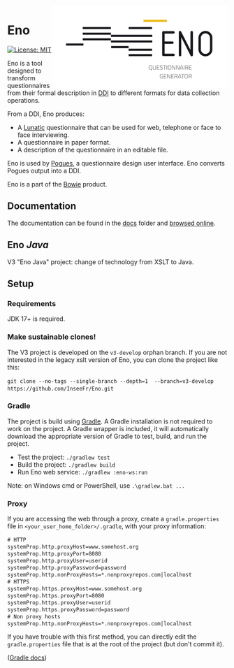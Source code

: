 <img style="float: right;" src="logo/eno-logo.png" alt="Eno logo"/>

# Eno

[![License: MIT](https://img.shields.io/badge/License-MIT-blue.svg)](https://opensource.org/licenses/MIT)

Eno is a tool designed to transform questionnaires from their formal description in [DDI](https://ddialliance.org/) to different formats for data collection operations.

From a DDI, Eno produces:

- A [Lunatic](https://github.com/InseeFr/Lunatic) questionnaire that can be used for web, telephone or face to face interviewing.
- A questionnaire in paper format.
- A description of the questionnaire in an editable file.

Eno is used by [Pogues](https://github.com/InseeFr/Pogues), a questionnaire design user interface. Eno converts Pogues output into a DDI.

Eno is a part of the [Bowie](https://github.com/InseeFr/Bowie) product.

## Documentation

The documentation can be found in the [docs](./docs/en) folder and [browsed online](https://inseefr.github.io/Eno).

## Eno _Java_

V3 "Eno Java" project: change of technology from XSLT to Java.

## Setup

### Requirements

JDK 17+ is required.

### Make sustainable clones!

The V3 project is developed on the `v3-develop` orphan branch. If you are not interested in the legacy xslt version of Eno, you can clone the project like this:

`git clone --no-tags --single-branch --depth=1  --branch=v3-develop https://github.com/InseeFr/Eno.git`

### Gradle

The project is build using [Gradle](https://gradle.org/). 
A Gradle installation is not required to work on the project. 
A Gradle wrapper is included, it will automatically download the appropriate version of Gradle to test, build, and run the project.

- Test the project: `./gradlew test`
- Build the project: `./gradlew build`
- Run Eno web service: `./gradlew :eno-ws:run`

Note: on Windows cmd or PowerShell, use `.\gradlew.bat ...`

### Proxy

If you are accessing the web through a proxy, create a `gradle.properties` file in `<your_user_home_folder>/.gradle`, 
with your proxy information:

```
# HTTP
systemProp.http.proxyHost=www.somehost.org
systemProp.http.proxyPort=8080
systemProp.http.proxyUser=userid
systemProp.http.proxyPassword=password
systemProp.http.nonProxyHosts=*.nonproxyrepos.com|localhost
# HTTPS
systemProp.https.proxyHost=www.somehost.org
systemProp.https.proxyPort=8080
systemProp.https.proxyUser=userid
systemProp.https.proxyPassword=password
# Non proxy hosts
systemProp.http.nonProxyHosts=*.nonproxyrepos.com|localhost
```

If you have trouble with this first method, you can directly edit the `gradle.properties` file 
that is at the root of the project (but don't commit it).

([Gradle docs](https://docs.gradle.org/current/userguide/build_environment.html#sec:accessing_the_web_via_a_proxy))
